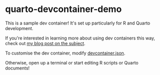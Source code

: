 # quarto-devcontainer-demo

This is a sample dev container! It's set up particularly for R and Quarto development.

If you're interested in learning more about using dev containers this way, check out [my blog post on the subject](https://jamesgoldie.dev/writing/dev-containers-in-r).

To customise the dev container, modify [devcontainer.json](.devcontainer/devcontainer.json).

Otherwise, open up a terminal or start editing R scripts or Quarto documents!
